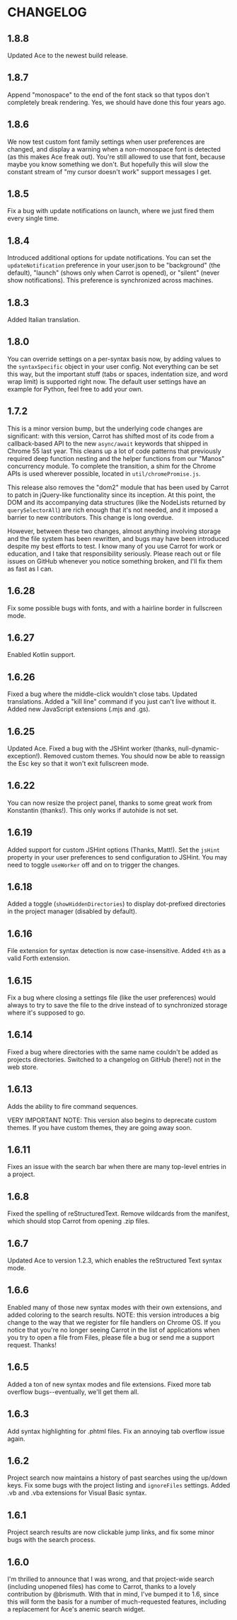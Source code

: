 CHANGELOG
=========

1.8.8
-----

Updated Ace to the newest build release.

1.8.7
-----

Append "monospace" to the end of the font stack so that typos don't completely break rendering. Yes, we should have done this four years ago.

1.8.6
-----

We now test custom font family settings when user preferences are changed, and display a warning when a non-monospace font is detected (as this makes Ace freak out). You're still allowed to use that font, because maybe you know something we don't. But hopefully this will slow the constant stream of "my cursor doesn't work" support messages I get.

1.8.5
-----

Fix a bug with update notifications on launch, where we just fired them every single time. 

1.8.4
-----

Introduced additional options for update notifications. You can set the `updateNotification` preference in your user.json to be "background" (the default), "launch" (shows only when Carrot is opened), or "silent" (never show notifications). This preference is synchronized across machines.

1.8.3
-----

Added Italian translation.

1.8.0
-----

You can override settings on a per-syntax basis now, by adding values to the ``syntaxSpecific`` object in your user config. Not everything can be set this way, but the important stuff (tabs or spaces, indentation size, and word wrap limit) is supported right now. The default user settings have an example for Python, feel free to add your own.

1.7.2
-----

This is a minor version bump, but the underlying code changes are significant: with this version, Carrot has shifted most of its code from a callback-based API to the new ``async/await`` keywords that shipped in Chrome 55 last year. This cleans up a lot of code patterns that previously required deep function nesting and the helper functions from our "Manos" concurrency module. To complete the transition, a shim for the Chrome APIs is used wherever possible, located in ``util/chromePromise.js``.

This release also removes the "dom2" module that has been used by Carrot to patch in jQuery-like functionality since its inception. At this point, the DOM and its accompanying data structures (like the NodeLists returned by ``querySelectorAll``) are rich enough that it's not needed, and it imposed a barrier to new contributors. This change is long overdue.

However, between these two changes, almost anything involving storage and the file system has been rewritten, and bugs may have been introduced despite my best efforts to test. I know many of you use Carrot for work or education, and I take that responsibility seriously. Please reach out or file issues on GitHub whenever you notice something broken, and I'll fix them as fast as I can.

1.6.28
------

Fix some possible bugs with fonts, and with a hairline border in fullscreen mode.

1.6.27
------

Enabled Kotlin support.

1.6.26
------

Fixed a bug where the middle-click wouldn't close tabs. Updated translations. Added a "kill line" command if you just can't live without it. Added new JavaScript extensions (.mjs and .gs).

1.6.25
------

Updated Ace. Fixed a bug with the JSHint worker (thanks, null-dynamic-exception!). Removed custom themes. You should now be able to reassign the Esc key so that it won't exit fullscreen mode.

1.6.22
------

You can now resize the project panel, thanks to some great work from Konstantin (thanks!). 
This only works if autohide is not set.

1.6.19
------

Added support for custom JSHint options (Thanks, Matt!). Set the ``jsHint`` property in your user preferences to send configuration to JSHint. You may need to toggle ``useWorker`` off and on to trigger the changes.

1.6.18
------

Added a toggle (``showHiddenDirectories``) to display dot-prefixed directories in the project manager (disabled by default).

1.6.16
------

File extension for syntax detection is now case-insensitive. Added ``4th`` as a valid Forth extension.

1.6.15
------

Fix a bug where closing a settings file (like the user preferences) would always to try to save the file to the drive instead of to synchronized storage where it's supposed to go.

1.6.14
------

Fixed a bug where directories with the same name couldn't be added as projects directories. Switched to a changelog on GitHub (here!) not in the web store.

1.6.13
------

Adds the ability to fire command sequences.

VERY IMPORTANT NOTE: This version also begins to deprecate custom themes. If you have custom themes, they are going away soon.

1.6.11
------

Fixes an issue with the search bar when there are many top-level entries in a project.

1.6.8
-----

Fixed the spelling of reStructuredText. Remove wildcards from the manifest, which should stop Carrot from opening .zip files.

1.6.7
-----

Updated Ace to version 1.2.3, which enables the reStructured Text syntax mode.

1.6.6
-----

Enabled many of those new syntax modes with their own extensions, and added coloring to the search results. NOTE: this version introduces a big change to the way that we register for file handlers on Chrome OS. If you notice that you're no longer seeing Carrot in the list of applications when you try to open a file from Files, please file a bug or send me a support request. Thanks!

1.6.5
-----

Added a ton of new syntax modes and file extensions. Fixed more tab overflow bugs--eventually, we'll get them all.

1.6.3
-----

Add syntax highlighting for .phtml files. Fix an annoying tab overflow issue again.

1.6.2
-----

Project search now maintains a history of past searches using the up/down keys. Fix some bugs with the project listing and `ignoreFiles` settings. Added .vb and .vba extensions for Visual Basic syntax.

1.6.1
-----

Project search results are now clickable jump links, and fix some minor bugs with the search process.

1.6.0
-----

I'm thrilled to announce that I was wrong, and that project-wide search (including unopened files) has come to Carrot, thanks to a lovely contribution by @brismuth. With that in mind, I've bumped it to 1.6, since this will form the basis for a number of much-requested features, including a replacement for Ace's anemic search widget.
